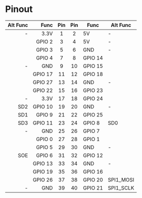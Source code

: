 # Pinout

| Alt Func | Func | Pin | Pin | Func | Alt Func |
| ---: | ---: | :---: | :---: | --- | --- |
| - | 3.3V | 1 | 2 | 5V | - |
| | GPIO 2 | 3 | 4 | 5V | - |
| | GPIO 3 | 5 | 6 | GND | - |
|| GPIO 4 | 7 | 8 | GPIO 14 | |
| - | GND | 9 | 10 | GPIO 15 | |
|| GPIO 17 | 11 | 12 | GPIO 18 | |
|| GPIO 27 | 13 | 14 | GND | - |
|| GPIO 22 | 15 | 16 | GPIO 23 ||
| - | 3.3V | 17 | 18 | GPIO 24 ||
| SD2 | GPIO 10 | 19 | 20 | GND | - |
| SD1 | GPIO 9 | 21 | 22 | GPIO 25 ||
| SD3 | GPIO 11 | 23 | 24 | GPIO 8 | SD0 |
| - | GND | 25 | 26 | GPIO 7 | |
|| GPIO 0 | 27 | 28 | GPIO 1 ||
|| GPIO 5 | 29 | 30 | GND | - |
| SOE | GPIO 6 | 31 | 32 | GPIO 12 ||
|| GPIO 13 | 33 | 34 | GND | - |
| | GPIO 19 | 35 | 36 | GPIO 16 ||
|| GPIO 26 | 37 | 38 | GPIO 20 | SPI1_MOSI |
| - | GND | 39 | 40 | GPIO 21 | SPI1_SCLK |
